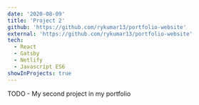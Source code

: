 ```yaml
---
date: '2020-08-09'
title: 'Project 2'
github: 'https://github.com/rykumar13/portfolio-website'
external: 'https://github.com/rykumar13/portfolio-website'
tech:
  - React
  - Gatsby
  - Netlify
  - Javascript ES6
showInProjects: true
---
```


TODO - My second project in my portfolio
